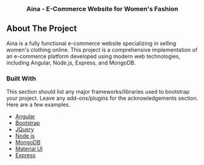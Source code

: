 
<br/>
<div align="center">

<h3 align="center">Aina - E-Commerce Website for Women's Fashion</h3>

</div>

## About The Project

Aina is a fully functional e-commerce website specializing in selling women's clothing online. This project is a comprehensive implementation of an e-commerce platform developed using modern web technologies, including Angular, Node.js, Express, and MongoDB.
### Built With

This section should list any major frameworks/libraries used to bootstrap your project. Leave any add-ons/plugins for the acknowledgements section. Here are a few examples.

- [Angular](https://angular.io)
- [Bootstrap](https://getbootstrap.com)
- [JQuery](https://jquery.com)
- [Node js](https://nodejs.org/en)
- [MongoDB](https://www.mongodb.com/)
- [Material UI](https://mui.com/material-ui/)
- [Express](https://expressjs.com/)
